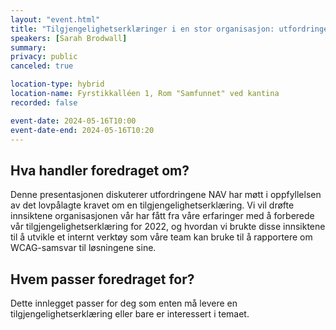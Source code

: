 ```yaml
---
layout: "event.html"
title: "Tilgjengelighetserklæringer i en stor organisasjon: utfordringer og muligheter"
speakers: [Sarah Brodwall]
summary: 
privacy: public
canceled: true

location-type: hybrid
location-name: Fyrstikkalléen 1, Rom "Samfunnet" ved kantina
recorded: false

event-date: 2024-05-16T10:00
event-date-end: 2024-05-16T10:20
---
```

## Hva handler foredraget om?
Denne presentasjonen diskuterer utfordringene NAV har møtt i oppfyllelsen av det lovpålagte kravet om en tilgjengelighetserklæring. Vi vil drøfte innsiktene organisasjonen vår har fått fra våre erfaringer med å forberede vår tilgjengelighetserklæring for 2022, og hvordan vi brukte disse innsiktene til å utvikle et internt verktøy som våre team kan bruke til å rapportere om WCAG-samsvar til løsningene sine.

## Hvem passer foredraget for?
Dette innlegget passer for deg som enten må levere en tilgjengelighetserklæring eller bare er interessert i temaet.
